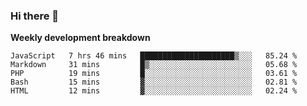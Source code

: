 ### Hi there 👋


**Weekly development breakdown**

<!--START_SECTION:waka-->
```text
JavaScript   7 hrs 46 mins   █████████████████████▒░░░   85.24 % 
Markdown     31 mins         █▒░░░░░░░░░░░░░░░░░░░░░░░   05.68 % 
PHP          19 mins         █░░░░░░░░░░░░░░░░░░░░░░░░   03.61 % 
Bash         15 mins         ▓░░░░░░░░░░░░░░░░░░░░░░░░   02.81 % 
HTML         12 mins         ▓░░░░░░░░░░░░░░░░░░░░░░░░   02.24 % 
```
<!--END_SECTION:waka-->
